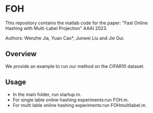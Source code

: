 # FOH
This repository contains the matlab code for the paper: "Fast Online Hashing with Multi-Label Projection" AAAI 2023.

Authors: Wenzhe Jia, Yuan Cao*, Junwei Liu and Jie Gui.

## Overview
We provide an example to run our method on the CIFAR10 dataset.
## Usage
- In the main folder, run startup.m.  
- For single lable online hashing experiments:run FOH.m.  
- For multi lable online hashing experiments:run FOHmultilabel.m.

